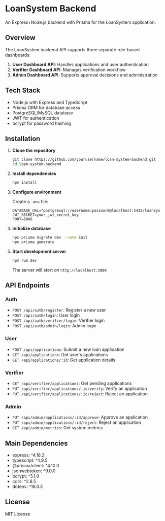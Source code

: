 # LoanSystem Backend

An Express+Node.js backend with Prisma for the LoanSystem application.

## Overview

The LoanSystem backend API supports three separate role-based dashboards:

1. **User Dashboard API**: Handles applications and user authentication
2. **Verifier Dashboard API**: Manages verification workflow
3. **Admin Dashboard API**: Supports approval decisions and administration

## Tech Stack

- Node.js with Express and TypeScript
- Prisma ORM for database access
- PostgreSQL/MySQL database
- JWT for authentication
- bcrypt for password hashing

## Installation

1. **Clone the repository**
   ```bash
   git clone https://github.com/yourusername/loan-system-backend.git
   cd loan-system-backend
   ```

2. **Install dependencies**
   ```bash
   npm install
   ```

3. **Configure environment**
   
   Create a `.env` file:
   ```
   DATABASE_URL="postgresql://username:password@localhost:5432/loansystem"
   JWT_SECRET=your_jwt_secret_key
   PORT=5000
   ```

4. **Initialize database**
   ```bash
   npx prisma migrate dev --name init
   npx prisma generate
   ```

5. **Start development server**
   ```bash
   npm run dev
   ```
   
   The server will start on `http://localhost:5000`

## API Endpoints

### Auth
- `POST /api/auth/register`: Register a new user
- `POST /api/auth/login`: User login
- `POST /api/auth/verifier/login`: Verifier login
- `POST /api/auth/admin/login`: Admin login

### User
- `POST /api/applications`: Submit a new loan application
- `GET /api/applications`: Get user's applications
- `GET /api/applications/:id`: Get application details

### Verifier
- `GET /api/verifier/applications`: Get pending applications
- `PUT /api/verifier/applications/:id/verify`: Verify an application
- `PUT /api/verifier/applications/:id/reject`: Reject an application

### Admin
- `PUT /api/admin/applications/:id/approve`: Approve an application
- `PUT /api/admin/applications/:id/reject`: Reject an application
- `GET /api/admin/metrics`: Get system metrics

## Main Dependencies

- express: ^4.18.2
- typescript: ^4.9.5
- @prisma/client: ^4.10.0
- jsonwebtoken: ^9.0.0
- bcrypt: ^5.1.0
- cors: ^2.8.5
- dotenv: ^16.0.3

## License

MIT License
